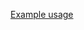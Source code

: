 [Example usage](https://github.com/funyx/cuddly-octo-palm-tree/blob/main/tests/GeneratorTest.php#L15)
